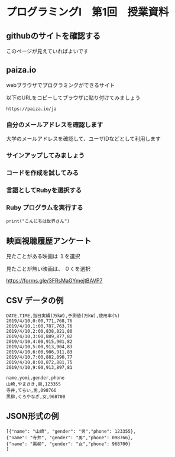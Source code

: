 # プログラミングI　第1回　授業資料

## githubのサイトを確認する

このページが見えていればよいです

## paiza.io

webブラウザでプログラミングができるサイト

以下のURLをコピーしてブラウザに貼り付けてみましょう

```
https://paiza.io/ja
```
### 自分のメールアドレスを確認します

大学のメールアドレスを確認して、ユーザIDなどとして利用します

### サインアップしてみましょう

### コードを作成を試してみる

### 言語としてRubyを選択する

### Ruby プログラムを実行する

```
print("こんにちは世界さん")
```

## 映画視聴履歴アンケート

見たことがある映画は １を選択

見たことが無い映画は、 ０くを選択

[https://forms.gle/3FRsMaGYmejtBAVP7
](https://forms.gle/3FRsMaGYmejtBAVP7
)

## CSV データの例

```
DATE,TIME,当日実績(万kW),予測値(万kW),使用率(%)
2019/4/10,0:00,771,768,76
2019/4/10,1:00,787,763,76
2019/4/10,2:00,838,821,80
2019/4/10,3:00,889,877,82
2019/4/10,4:00,915,901,82
2019/4/10,5:00,913,904,83
2019/4/10,6:00,906,911,83
2019/4/10,7:00,882,890,77
2019/4/10,8:00,872,881,75
2019/4/10,9:00,913,897,81
```

```
name,yomi,gender,phone
山崎,やまさき,男,123355
寺井,てらい,男,098766
黒柳,くろやなぎ,女,968700
```

## JSON形式の例

```
[{"name": "山崎", "gender": "男","phone": 123355},
{"name": "寺井", "gender": "男","phone": 098766},
{"name": "黒柳", "gender": "女","phone": 968700}
]

```
